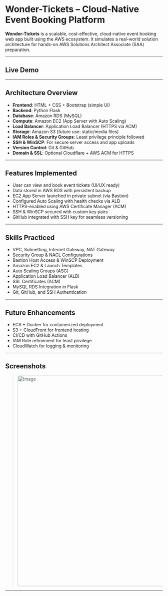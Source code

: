 # Wonder-Tickets – Cloud-Native Event Booking Platform

**Wonder-Tickets** is a scalable, cost-effective, cloud-native event booking web app built using the AWS ecosystem. It simulates a real-world solution architecture for hands-on AWS Solutions Architect Associate (SAA) preparation.

---

## Live Demo



---

##  Architecture Overview

- **Frontend**: HTML + CSS + Bootstrap (simple UI)
- **Backend**: Python Flask
- **Database**: Amazon RDS (MySQL)
- **Compute**: Amazon EC2 (App Server with Auto Scaling)
- **Load Balancer**: Application Load Balancer (HTTPS via ACM)
- **Storage**: Amazon S3 (future use: static/media files)
- **IAM Roles & Security Groups**: Least privilege principle followed
- **SSH & WinSCP**: For secure server access and app uploads
- **Version Control**: Git & GitHub
- **Domain & SSL**: Optional Cloudflare + AWS ACM for HTTPS

---

##  Features Implemented

- User can view and book event tickets (UI/UX ready)
- Data stored in AWS RDS with persistent backup
- EC2 App Server launched in private subnet (via Bastion)
- Configured Auto Scaling with health checks via ALB
- HTTPS-enabled using AWS Certificate Manager (ACM)
- SSH & WinSCP secured with custom key pairs
- GitHub integrated with SSH key for seamless versioning

---

## Skills Practiced

- VPC, Subnetting, Internet Gateway, NAT Gateway
- Security Group & NACL Configurations
- Bastion Host Access & WinSCP Deployment
- Amazon EC2 & Launch Templates
- Auto Scaling Groups (ASG)
- Application Load Balancer (ALB)
- SSL Certificates (ACM)
- MySQL RDS Integration in Flask
- Git, GitHub, and SSH Authentication

---

##  Future Enhancements

- ECS + Docker for containerized deployment
- S3 + CloudFront for frontend hosting
- CI/CD with GitHub Actions
- IAM Role refinement for least privilege
- CloudWatch for logging & monitoring

---

## Screenshots

> <img width="1002" height="673" alt="image" src="https://github.com/user-attachments/assets/5892bb11-4723-477e-86d3-0358ed698d6c" />


---

